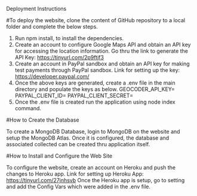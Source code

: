 Deployment Instructions

#To deploy the website, clone the content of GitHub repository to a local folder and complete the below steps.
1)	Run npm install, to install the dependencies.
2)	Create an account to configure Google Maps API and obtain an API key for accessing the location information.
Go thru the link to generate the API Key: https://tinyurl.com/2p9ftjf3
3)	Create an account in PayPal sandbox and obtain an API key for making test payments through PayPal sandbox.
Link for setting up the key: https://developer.paypal.com/
4)	Once the above keys are generated, create a .env file in the main directory and populate the keys as below.
GEOCODER_API_KEY=<Google Maps API Key>
PAYPAL_CLIENT_ID=<PayPal Client Key>
PAYPAL_CLIENT_SECRET=<PayPal Secret>
5)	Once the .env file is created run the application using node index command.

#How to Create the Database
 
To create a MongoDB Database, login to MongoDB on the website and setup the MongoDB Atlas. Once it is configured, the database and associated collected can be created thru application itself.
 
#How to Install and Configure the Web Site
 
To configure the website, create an account on Heroku and push the changes to Heroku app.
Link for setting up Heroku App: https://tinyurl.com/27jnhsvb
Once the Heroku app is setup, go to setting and add the Config Vars which were added in the .env file.
